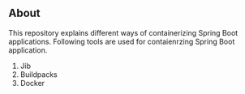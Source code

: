 ## About
This repository explains different ways of containerizing Spring Boot applications. Following tools are used for contaienrzing Spring Boot application.

1. Jib
1. Buildpacks
1. Docker
